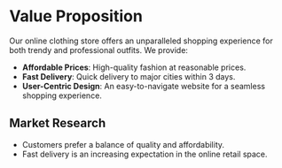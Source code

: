 # Value Proposition

Our online clothing store offers an unparalleled shopping experience for both trendy and professional outfits. We provide:

- **Affordable Prices**: High-quality fashion at reasonable prices.
- **Fast Delivery**: Quick delivery to major cities within 3 days.
- **User-Centric Design**: An easy-to-navigate website for a seamless shopping experience.

## Market Research
- Customers prefer a balance of quality and affordability.
- Fast delivery is an increasing expectation in the online retail space.
